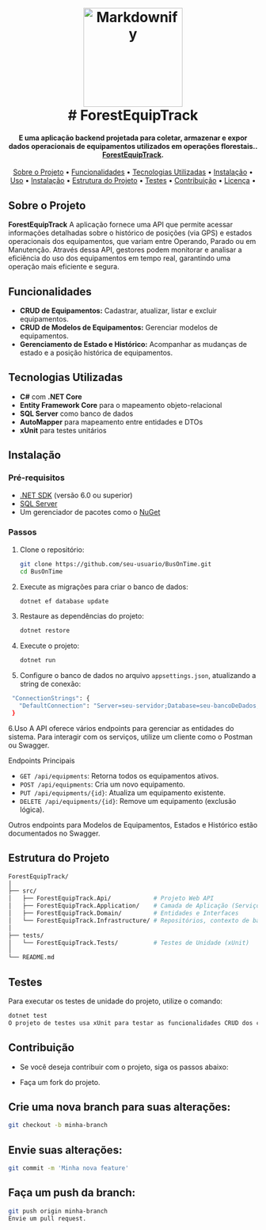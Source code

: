 <h1 align="center">
  <br>
  <a href="http://www.amitmerchant.com/electron-markdownify"><img src="https://github.com/aikodigital/teste-backend-estagio-v3/blob/master/img/aiko.png" alt="Markdownify" width="200"></a>
  <br>
  # ForestEquipTrack
  <br>
</h1>

<h4 align="center">E uma aplicação backend projetada para coletar, armazenar e expor dados operacionais de equipamentos utilizados em operações florestais.. <a href="https://www.supergasbras.com.br" target="_blank">ForestEquipTrack</a>.</h4>

<p align="center">
  <a href="#sobre-o-projeto">Sobre o Projeto</a> •
  <a href="#funcionalidades">Funcionalidades</a> •
  <a href="#tecnologias-utilizadas">Tecnologias Utilizadas</a> •
  <a href="#instalação">Instalação</a> •
   <a href="#uso">Uso</a> •
   <a href="#instalação">Instalação</a> •
   <a href="#estrutura-do-projeto">Estrutura do Projeto</a> •
   <a href="#testes">Testes</a> •
   <a href="#contribuição">Contribuição</a> •
   <a href="#licença">Licença</a> •
</p>

## Sobre o Projeto

**ForestEquipTrack** A aplicação fornece uma API que permite acessar informações detalhadas sobre o histórico de posições (via GPS) e estados operacionais dos equipamentos, que variam entre Operando, Parado ou em Manutenção. Através dessa API, gestores podem monitorar e analisar a eficiência do uso dos equipamentos em tempo real, garantindo uma operação mais eficiente e segura.

## Funcionalidades

- **CRUD de Equipamentos:** Cadastrar, atualizar, listar e excluir equipamentos.
- **CRUD de Modelos de Equipamentos:** Gerenciar modelos de equipamentos.
- **Gerenciamento de Estado e Histórico:** Acompanhar as mudanças de estado e a posição histórica de equipamentos.

## Tecnologias Utilizadas

- **C#** com **.NET Core**
- **Entity Framework Core** para o mapeamento objeto-relacional
- **SQL Server** como banco de dados
- **AutoMapper** para mapeamento entre entidades e DTOs
- **xUnit** para testes unitários

## Instalação

### Pré-requisitos

- [.NET SDK](https://dotnet.microsoft.com/download) (versão 6.0 ou superior)
- [SQL Server](https://www.microsoft.com/pt-br/sql-server/sql-server-downloads)
- Um gerenciador de pacotes como o [NuGet](https://www.nuget.org/)

### Passos

1. Clone o repositório:
   ```bash
   git clone https://github.com/seu-usuario/BusOnTime.git
   cd BusOnTime

2. Execute as migrações para criar o banco de dados:
   ```bash
   dotnet ef database update

3. Restaure as dependências do projeto:
   ```bash
   dotnet restore
   
4. Execute o projeto:
   ```bash
   dotnet run
   
5. Configure o banco de dados no arquivo `appsettings.json`, atualizando a string de conexão:
 ```bash
  "ConnectionStrings": {
    "DefaultConnection": "Server=seu-servidor;Database=seu-bancoDeDados;Trusted_Connection=True"
  }
```

6.Uso
A API oferece vários endpoints para gerenciar as entidades do sistema. Para interagir com os serviços, utilize um cliente como o Postman ou Swagger.

Endpoints Principais

- `GET /api/equipments`: Retorna todos os equipamentos ativos.
- `POST /api/equipments`: Cria um novo equipamento.
- `PUT /api/equipments/{id}`: Atualiza um equipamento existente.
- `DELETE /api/equipments/{id}`: Remove um equipamento (exclusão lógica).
  
Outros endpoints para Modelos de Equipamentos, Estados e Histórico estão documentados no Swagger.

## Estrutura do Projeto
```bash
ForestEquipTrack/
│
├── src/
│   ├── ForestEquipTrack.Api/            # Projeto Web API
│   ├── ForestEquipTrack.Application/    # Camada de Aplicação (Serviços)
│   ├── ForestEquipTrack.Domain/         # Entidades e Interfaces
│   └── ForestEquipTrack.Infrastructure/ # Repositórios, contexto de banco de dados
│
├── tests/
│   └── ForestEquipTrack.Tests/          # Testes de Unidade (xUnit)
│
└── README.md
```
## Testes
Para executar os testes de unidade do projeto, utilize o comando:

```bash
dotnet test
O projeto de testes usa xUnit para testar as funcionalidades CRUD dos controladores e serviços, garantindo que todas as operações funcionem conforme o esperado.
```
## Contribuição
- Se você deseja contribuir com o projeto, siga os passos abaixo:

- Faça um fork do projeto.

## Crie uma nova branch para suas alterações:

```bash
git checkout -b minha-branch
```
## Envie suas alterações:

```bash
git commit -m 'Minha nova feature'
```
## Faça um push da branch:

```bash
git push origin minha-branch
Envie um pull request.
```
